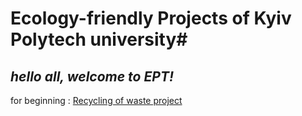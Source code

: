 # Ecology-friendly Projects of Kyiv Polytech university#
*hello all, welcome to EPT!*
---
for beginning : [Recycling of waste project](https://www.inside-out.pro/sistema-zboru-vtorinnoi-sirovini-na-t/) 
